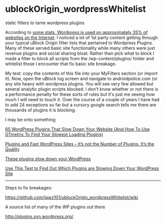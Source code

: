 # ublockOrigin_wordpressWhitelist
static filters to tame wordpress plugins

According to [some stats, Wordpress is used on approximately 35% of websites on the Internet](https://kinsta.com/wordpress-market-share/).  I noticed a lot of 1st party content getting through your typical uBlock Origin filter lists that pertained to Wordpress Plugins.  Many of these served basic site functionality while many others were just revenue plugins and social sharing bloat.  Rather than pick what to block I made a filter to block all scripts from the /wp-content/plugins/ folder and whitelist those I encounter that fix basic site breakage.

My test:
copy the contents of this file into your MyFilters section (or import it).  Now, open the uBlock log screen and navigate to androidpolice.com (or any site heavy with wordpress plugins.
You will see very few allowed but several analytic plugin scripts blocked.  I don't know whether or not there is a performance penalty for these sorts of rules but it's just me seeing how much I will need to touch it.  Over the course of a couple of years I have had to add 24 exceptions so far but a cursory google search tells me there are thousands of plugins it is blocking.


I may be onto something

[65 WordPress Plugins That Slow Down Your Website (And How To Use GTmetrix To Find Your Slowest Loading Plugins)](https://onlinemediamasters.com/slow-wordpress-plugins/)

[Plugins and Fast WordPress Sites – It’s not the Number of Plugins, It’s the Quality](https://wpengine.com/blog/plugins-and-fast-wordpress-sites-its-not-the-number-of-plugins-its-the-quality/)

[These plugins slow down your WordPress](https://servebolt.com/articles/these-plugins-slow-down-your-wordpress/)

[Use This Test to Find Out Which Plugins are Slowing Down Your WordPress Site](https://premium.wpmudev.org/blog/use-this-test-to-find-out-which-plugins-are-slowing-down-your-wordpress-site/)

-----------------------
Steps to fix breakages:

https://github.com/jawz101/ublockOrigin_wordpressWhitelist/wiki


A source list of many of the WP plugins out there

http://plugins.svn.wordpress.org/
